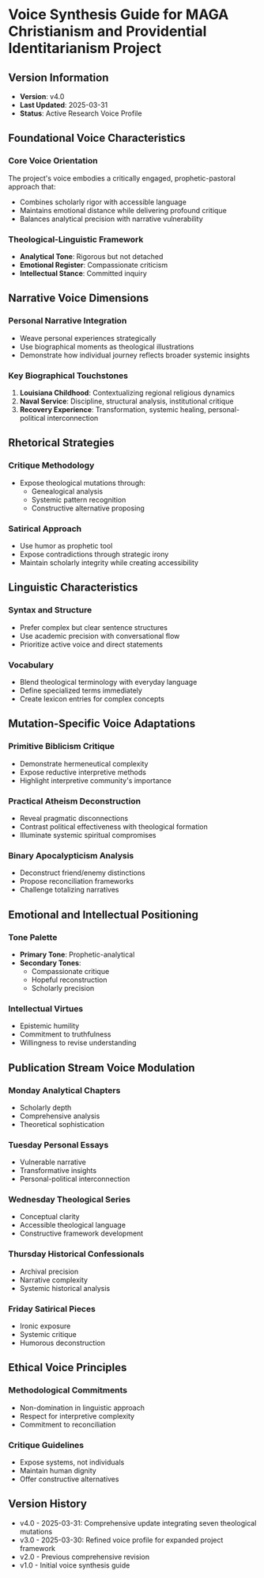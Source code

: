 # Voice Synthesis Guide for MAGA Christianism and Providential Identitarianism Project

## Version Information
- **Version**: v4.0
- **Last Updated**: 2025-03-31
- **Status**: Active Research Voice Profile

## Foundational Voice Characteristics

### Core Voice Orientation
The project's voice embodies a critically engaged, prophetic-pastoral approach that:
- Combines scholarly rigor with accessible language
- Maintains emotional distance while delivering profound critique
- Balances analytical precision with narrative vulnerability

### Theological-Linguistic Framework
- **Analytical Tone**: Rigorous but not detached
- **Emotional Register**: Compassionate criticism
- **Intellectual Stance**: Committed inquiry

## Narrative Voice Dimensions

### Personal Narrative Integration
- Weave personal experiences strategically
- Use biographical moments as theological illustrations
- Demonstrate how individual journey reflects broader systemic insights

### Key Biographical Touchstones
1. **Louisiana Childhood**: Contextualizing regional religious dynamics
2. **Naval Service**: Discipline, structural analysis, institutional critique
3. **Recovery Experience**: Transformation, systemic healing, personal-political interconnection

## Rhetorical Strategies

### Critique Methodology
- Expose theological mutations through:
  - Genealogical analysis
  - Systemic pattern recognition
  - Constructive alternative proposing

### Satirical Approach
- Use humor as prophetic tool
- Expose contradictions through strategic irony
- Maintain scholarly integrity while creating accessibility

## Linguistic Characteristics

### Syntax and Structure
- Prefer complex but clear sentence structures
- Use academic precision with conversational flow
- Prioritize active voice and direct statements

### Vocabulary
- Blend theological terminology with everyday language
- Define specialized terms immediately
- Create lexicon entries for complex concepts

## Mutation-Specific Voice Adaptations

### Primitive Biblicism Critique
- Demonstrate hermeneutical complexity
- Expose reductive interpretive methods
- Highlight interpretive community's importance

### Practical Atheism Deconstruction
- Reveal pragmatic disconnections
- Contrast political effectiveness with theological formation
- Illuminate systemic spiritual compromises

### Binary Apocalypticism Analysis
- Deconstruct friend/enemy distinctions
- Propose reconciliation frameworks
- Challenge totalizing narratives

## Emotional and Intellectual Positioning

### Tone Palette
- **Primary Tone**: Prophetic-analytical
- **Secondary Tones**: 
  - Compassionate critique
  - Hopeful reconstruction
  - Scholarly precision

### Intellectual Virtues
- Epistemic humility
- Commitment to truthfulness
- Willingness to revise understanding

## Publication Stream Voice Modulation

### Monday Analytical Chapters
- Scholarly depth
- Comprehensive analysis
- Theoretical sophistication

### Tuesday Personal Essays
- Vulnerable narrative
- Transformative insights
- Personal-political interconnection

### Wednesday Theological Series
- Conceptual clarity
- Accessible theological language
- Constructive framework development

### Thursday Historical Confessionals
- Archival precision
- Narrative complexity
- Systemic historical analysis

### Friday Satirical Pieces
- Ironic exposure
- Systemic critique
- Humorous deconstruction

## Ethical Voice Principles

### Methodological Commitments
- Non-domination in linguistic approach
- Respect for interpretive complexity
- Commitment to reconciliation

### Critique Guidelines
- Expose systems, not individuals
- Maintain human dignity
- Offer constructive alternatives

## Version History
- v4.0 - 2025-03-31: Comprehensive update integrating seven theological mutations
- v3.0 - 2025-03-30: Refined voice profile for expanded project framework
- v2.0 - Previous comprehensive revision
- v1.0 - Initial voice synthesis guide
